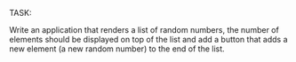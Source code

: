TASK:

Write an application that renders a list of random numbers, the number of elements should be displayed on top of the list and add a button that adds a new element (a new random number) to the end of the list.
